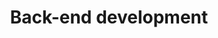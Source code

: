 ---
title: "Back-end development"
description: "Knowledge of back-end development"
image: "1690964077305241.png"
---